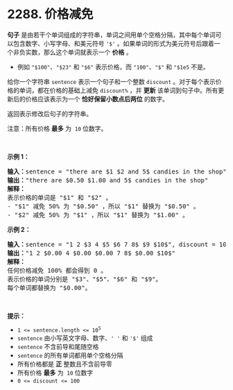 # 2288. 价格减免

<p><strong>句子</strong> 是由若干个单词组成的字符串，单词之间用单个空格分隔，其中每个单词可以包含数字、小写字母、和美元符号 <code>'$'</code> 。如果单词的形式为美元符号后跟着一个非负实数，那么这个单词就表示一个 <strong>价格</strong> 。</p>

<ul>
	<li>例如 <code>"$100"</code>、<code>"$23"</code> 和 <code>"$6"</code> 表示价格，而 <code>"100"</code>、<code>"$"</code> 和 <code>"$1e5</code> 不是。</li>
</ul>

<p>给你一个字符串 <code>sentence</code> 表示一个句子和一个整数 <code>discount</code> 。对于每个表示价格的单词，都在价格的基础上减免 <code>discount%</code> ，并 <strong>更新</strong> 该单词到句子中。所有更新后的价格应该表示为一个 <strong>恰好保留小数点后两位</strong> 的数字。</p>

<p>返回表示修改后句子的字符串。</p>

<p>注意：所有价格 <strong>最多</strong> 为&nbsp; <code>10</code> 位数字。</p>

<p>&nbsp;</p>

<p><strong>示例 1：</strong></p>

<pre>
<strong>输入：</strong>sentence = "there are $1 $2 and 5$ candies in the shop", discount = 50
<strong>输出：</strong>"there are $0.50 $1.00 and 5$ candies in the shop"
<strong>解释：</strong>
表示价格的单词是 "$1" 和 "$2" 。 
- "$1" 减免 50% 为 "$0.50" ，所以 "$1" 替换为 "$0.50" 。
- "$2" 减免 50% 为 "$1" ，所以 "$1" 替换为 "$1.00" 。</pre>

<p><strong>示例 2：</strong></p>

<pre>
<strong>输入：</strong>sentence = "1 2 $3 4 $5 $6 7 8$ $9 $10$", discount = 100
<strong>输出：</strong>"1 2 $0.00 4 $0.00 $0.00 7 8$ $0.00 $10$"
<strong>解释：</strong>
任何价格减免 100% 都会得到 0 。
表示价格的单词分别是 "$3"、"$5"、"$6" 和 "$9"。
每个单词都替换为 "$0.00"。
</pre>

<p>&nbsp;</p>

<p><strong>提示：</strong></p>

<ul>
	<li><code>1 &lt;= sentence.length &lt;= 10<sup>5</sup></code></li>
	<li><code>sentence</code> 由小写英文字母、数字、<code>' '</code> 和&nbsp;<code>'$'</code> 组成</li>
	<li><code>sentence</code> 不含前导和尾随空格</li>
	<li><code>sentence</code> 的所有单词都用单个空格分隔</li>
	<li>所有价格都是 <strong>正</strong> 整数且不含前导零</li>
	<li>所有价格 <strong>最多</strong> 为&nbsp; <code>10</code> 位数字</li>
	<li><code>0 &lt;= discount &lt;= 100</code></li>
</ul>
